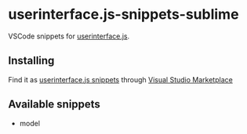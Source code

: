 # userinterface.js-snippets-sublime

VSCode snippets for [userinterface.js](https://github.com/thoughtsunificator/userinterface.js).

## Installing

Find it as [userinterface.js snippets](https://marketplace.visualstudio.com/items?itemName=thoughtsunificator.userinterface-js-snippets) through [Visual Studio Marketplace](https://marketplace.visualstudio.com)

## Available snippets

- model